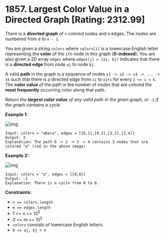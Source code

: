 # 1857. Largest Color Value in a Directed Graph [Rating: 2312.99]

There is a **directed graph** of `n` colored nodes and `m` edges. The nodes are numbered from `0` to `n - 1`.

You are given a string `colors` where `colors[i]` is a lowercase English letter representing the **color** of the `ith` node in this graph (**0-indexed**). You are also given a 2D array `edges` where `edges[j] = [aj, bj]` indicates that there is a **directed edge** from node `aj` to node `bj`.

A valid **path** in the graph is a sequence of nodes `x1 -> x2 -> x3 -> ... -> xk` such that there is a directed edge from `xi` to `xi+1` for every `1 <= i < k`. The **color value** of the path is the number of nodes that are colored the **most frequently** occurring color along that path.

Return *the **largest color value** of any valid path in the given graph, or* `-1` *if the graph contains a cycle*.

 

**Example 1:**

![img](https://assets.leetcode.com/uploads/2021/04/21/leet1.png)

```
Input: colors = "abaca", edges = [[0,1],[0,2],[2,3],[3,4]]
Output: 3
Explanation: The path 0 -> 2 -> 3 -> 4 contains 3 nodes that are colored "a" (red in the above image).
```

**Example 2:**

![img](https://assets.leetcode.com/uploads/2021/04/21/leet2.png)

```
Input: colors = "a", edges = [[0,0]]
Output: -1
Explanation: There is a cycle from 0 to 0.
```

 

**Constraints:**

- `n == colors.length`
- `m == edges.length`
- 1 <= n <= 10<sup>5</sup>
- 0 <= m <= 10<sup>5</sup>
- `colors` consists of lowercase English letters.
- `0 <= aj, bj < n`